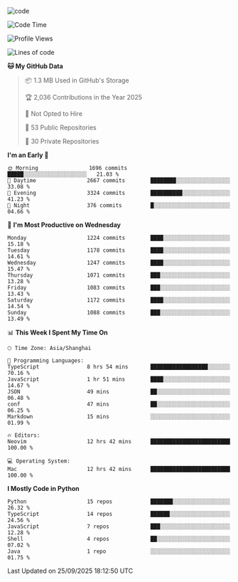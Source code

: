 
<!--
**liuyaanng/liuyaanng** is a ✨ _special_ ✨ repository because its `README.md` (this file) appears on your GitHub profile.

Here are some ideas to get you started:

- 🔭 I’m currently working on ...
- 🌱 I’m currently learning ...
- 👯 I’m looking to collaborate on ...
- 🤔 I’m looking for help with ...
- 💬 Ask me about ...
- 📫 How to reach me: ...
- 😄 Pronouns: ...
- ⚡ Fun fact: ...
-->


![code](https://cdn.jsdelivr.net/gh/liuyaanng/liuyaanng@1.0/code.gif) 

<!--START_SECTION:waka-->
![Code Time](http://img.shields.io/badge/Code%20Time-1%2C968%20hrs%203%20mins-blue)

![Profile Views](http://img.shields.io/badge/Profile%20Views-0-blue)

![Lines of code](https://img.shields.io/badge/From%20Hello%20World%20I%27ve%20Written-28.2%20million%20lines%20of%20code-blue)

**🐱 My GitHub Data** 

> 📦 1.3 MB Used in GitHub's Storage 
 > 
> 🏆 2,036 Contributions in the Year 2025
 > 
> 🚫 Not Opted to Hire
 > 
> 📜 53 Public Repositories 
 > 
> 🔑 30 Private Repositories 
 > 
**I'm an Early 🐤** 

```text
🌞 Morning                1696 commits        █████░░░░░░░░░░░░░░░░░░░░   21.03 % 
🌆 Daytime                2667 commits        ████████░░░░░░░░░░░░░░░░░   33.08 % 
🌃 Evening                3324 commits        ██████████░░░░░░░░░░░░░░░   41.23 % 
🌙 Night                  376 commits         █░░░░░░░░░░░░░░░░░░░░░░░░   04.66 % 
```
📅 **I'm Most Productive on Wednesday** 

```text
Monday                   1224 commits        ████░░░░░░░░░░░░░░░░░░░░░   15.18 % 
Tuesday                  1178 commits        ████░░░░░░░░░░░░░░░░░░░░░   14.61 % 
Wednesday                1247 commits        ████░░░░░░░░░░░░░░░░░░░░░   15.47 % 
Thursday                 1071 commits        ███░░░░░░░░░░░░░░░░░░░░░░   13.28 % 
Friday                   1083 commits        ███░░░░░░░░░░░░░░░░░░░░░░   13.43 % 
Saturday                 1172 commits        ████░░░░░░░░░░░░░░░░░░░░░   14.54 % 
Sunday                   1088 commits        ███░░░░░░░░░░░░░░░░░░░░░░   13.49 % 
```


📊 **This Week I Spent My Time On** 

```text
🕑︎ Time Zone: Asia/Shanghai

💬 Programming Languages: 
TypeScript               8 hrs 54 mins       ██████████████████░░░░░░░   70.16 % 
JavaScript               1 hr 51 mins        ████░░░░░░░░░░░░░░░░░░░░░   14.67 % 
JSON                     49 mins             ██░░░░░░░░░░░░░░░░░░░░░░░   06.48 % 
conf                     47 mins             ██░░░░░░░░░░░░░░░░░░░░░░░   06.25 % 
Markdown                 15 mins             ░░░░░░░░░░░░░░░░░░░░░░░░░   01.99 % 

🔥 Editors: 
Neovim                   12 hrs 42 mins      █████████████████████████   100.00 % 

💻 Operating System: 
Mac                      12 hrs 42 mins      █████████████████████████   100.00 % 
```

**I Mostly Code in Python** 

```text
Python                   15 repos            ███████░░░░░░░░░░░░░░░░░░   26.32 % 
TypeScript               14 repos            ██████░░░░░░░░░░░░░░░░░░░   24.56 % 
JavaScript               7 repos             ███░░░░░░░░░░░░░░░░░░░░░░   12.28 % 
Shell                    4 repos             ██░░░░░░░░░░░░░░░░░░░░░░░   07.02 % 
Java                     1 repo              ░░░░░░░░░░░░░░░░░░░░░░░░░   01.75 % 
```




 Last Updated on 25/09/2025 18:12:50 UTC
<!--END_SECTION:waka-->
